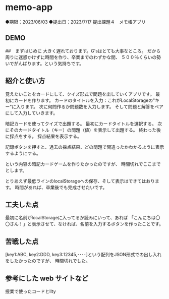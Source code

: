 # memo-app
●期限：2023/06/03 ●提出日：2023/7/17
提出課題４　メモ帳アプリ
## DEMO
##　まずはじめに
大きく遅れております。G'sはとても大事なところ。
だから周りに迷惑かけずに時間を作り、卒業までのわずかな間、
５００％くらいの勢いでがんばります。という気持ちです。

## 紹介と使い方
覚えたいことをカードにして、クイズ形式で問題を出していくアプリです。
最初にカードを作ります。
カードのタイトルを入力：これがLocalStorageの"キー"に入ります。
次に何問作るか問題数を入力します。
そして問題と解答をペアにして入力していきます。

暗記カードを使ってクイズで出題する。
最初にカードタイトルを選択する。
次にそのカードタイトル（キー）の問題（値）を表示して出題する。
終わった後に採点をする。
採点結果を表示する。

記録ボタンを押すと、過去の採点結果、どの問題で間違ったかわかるように表示するようにする。

という内容の暗記カードゲームを作りたかったのですが、
時間切れでここまでとします。

とりあえず最低ラインのlocalStorageへの保存、そして表示はできてはおります。
時間があれば、卒業後でも完成させたいです。

## 工夫した点
最初に名前がlocalStorageに入ってるか読みにいって、あれば
「こんにちは〇〇さん！」と表示させて、なければ、名前を入力するボタンを作ったことです。

## 苦戦した点
[key1:ABC, key2:DDD, key3:12345,････]という配列をJSON形式での出し入れをしたかったのですが、
時間切れでした。

## 参考にした web サイトなど
授業で使ったコードとIlty


 
